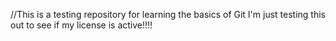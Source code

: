 //This is a testing repository for learning the basics of Git
I'm just testing this out to see if my license is active!!!!
